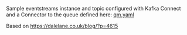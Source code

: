 Sample eventstreams instance and topic configured with Kafka Connect and a Connector to the queue defined here: [qm.yaml](../../mq/base/singleinstance-qm/qm.yaml)

Based on https://dalelane.co.uk/blog/?p=4615
